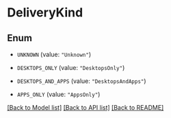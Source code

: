 # DeliveryKind

## Enum


* `UNKNOWN` (value: `"Unknown"`)

* `DESKTOPS_ONLY` (value: `"DesktopsOnly"`)

* `DESKTOPS_AND_APPS` (value: `"DesktopsAndApps"`)

* `APPS_ONLY` (value: `"AppsOnly"`)


[[Back to Model list]](../README.md#documentation-for-models) [[Back to API list]](../README.md#documentation-for-api-endpoints) [[Back to README]](../README.md)


